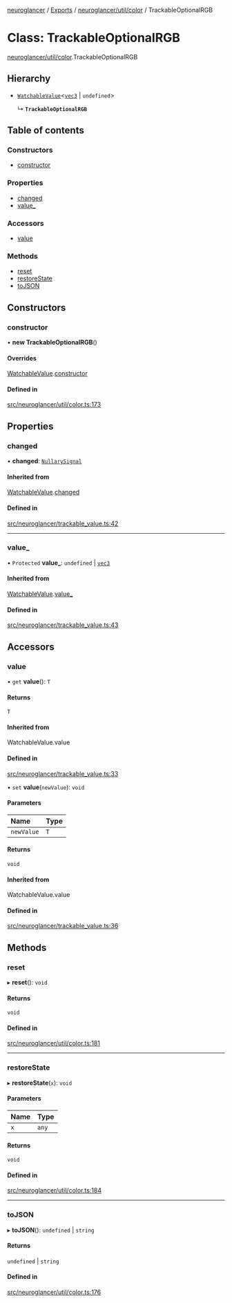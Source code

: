 [neuroglancer](../README.md) / [Exports](../modules.md) / [neuroglancer/util/color](../modules/neuroglancer_util_color.md) / TrackableOptionalRGB

# Class: TrackableOptionalRGB

[neuroglancer/util/color](../modules/neuroglancer_util_color.md).TrackableOptionalRGB

## Hierarchy

- [`WatchableValue`](neuroglancer_trackable_value.WatchableValue.md)<[`vec3`](neuroglancer_util_geom.vec3.md) \| `undefined`\>

  ↳ **`TrackableOptionalRGB`**

## Table of contents

### Constructors

- [constructor](neuroglancer_util_color.TrackableOptionalRGB.md#constructor)

### Properties

- [changed](neuroglancer_util_color.TrackableOptionalRGB.md#changed)
- [value\_](neuroglancer_util_color.TrackableOptionalRGB.md#value_)

### Accessors

- [value](neuroglancer_util_color.TrackableOptionalRGB.md#value)

### Methods

- [reset](neuroglancer_util_color.TrackableOptionalRGB.md#reset)
- [restoreState](neuroglancer_util_color.TrackableOptionalRGB.md#restorestate)
- [toJSON](neuroglancer_util_color.TrackableOptionalRGB.md#tojson)

## Constructors

### constructor

• **new TrackableOptionalRGB**()

#### Overrides

[WatchableValue](neuroglancer_trackable_value.WatchableValue.md).[constructor](neuroglancer_trackable_value.WatchableValue.md#constructor)

#### Defined in

[src/neuroglancer/util/color.ts:173](https://github.com/ActiveBrainAtlas2/neuroglancer/blob/91617476/src/neuroglancer/util/color.ts#L173)

## Properties

### changed

• **changed**: [`NullarySignal`](neuroglancer_util_signal.NullarySignal.md)

#### Inherited from

[WatchableValue](neuroglancer_trackable_value.WatchableValue.md).[changed](neuroglancer_trackable_value.WatchableValue.md#changed)

#### Defined in

[src/neuroglancer/trackable_value.ts:42](https://github.com/ActiveBrainAtlas2/neuroglancer/blob/91617476/src/neuroglancer/trackable_value.ts#L42)

___

### value\_

• `Protected` **value\_**: `undefined` \| [`vec3`](neuroglancer_util_geom.vec3.md)

#### Inherited from

[WatchableValue](neuroglancer_trackable_value.WatchableValue.md).[value_](neuroglancer_trackable_value.WatchableValue.md#value_)

#### Defined in

[src/neuroglancer/trackable_value.ts:43](https://github.com/ActiveBrainAtlas2/neuroglancer/blob/91617476/src/neuroglancer/trackable_value.ts#L43)

## Accessors

### value

• `get` **value**(): `T`

#### Returns

`T`

#### Inherited from

WatchableValue.value

#### Defined in

[src/neuroglancer/trackable_value.ts:33](https://github.com/ActiveBrainAtlas2/neuroglancer/blob/91617476/src/neuroglancer/trackable_value.ts#L33)

• `set` **value**(`newValue`): `void`

#### Parameters

| Name | Type |
| :------ | :------ |
| `newValue` | `T` |

#### Returns

`void`

#### Inherited from

WatchableValue.value

#### Defined in

[src/neuroglancer/trackable_value.ts:36](https://github.com/ActiveBrainAtlas2/neuroglancer/blob/91617476/src/neuroglancer/trackable_value.ts#L36)

## Methods

### reset

▸ **reset**(): `void`

#### Returns

`void`

#### Defined in

[src/neuroglancer/util/color.ts:181](https://github.com/ActiveBrainAtlas2/neuroglancer/blob/91617476/src/neuroglancer/util/color.ts#L181)

___

### restoreState

▸ **restoreState**(`x`): `void`

#### Parameters

| Name | Type |
| :------ | :------ |
| `x` | `any` |

#### Returns

`void`

#### Defined in

[src/neuroglancer/util/color.ts:184](https://github.com/ActiveBrainAtlas2/neuroglancer/blob/91617476/src/neuroglancer/util/color.ts#L184)

___

### toJSON

▸ **toJSON**(): `undefined` \| `string`

#### Returns

`undefined` \| `string`

#### Defined in

[src/neuroglancer/util/color.ts:176](https://github.com/ActiveBrainAtlas2/neuroglancer/blob/91617476/src/neuroglancer/util/color.ts#L176)
